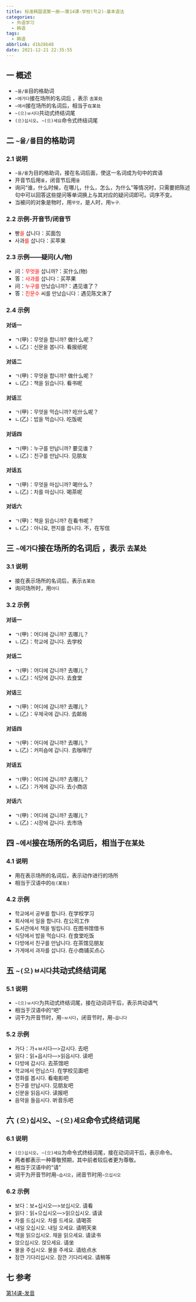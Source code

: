 ```yaml
---
title: 标准韩国语第一册——第14课-学校(학교)-基本语法
categories:
  - 外语学习
  - 韩语
tags:
  - 韩语
abbrlink: d1b28b48
date: 2021-12-21 22:35:55
---
```

## 一 概述

* `~을/를`目的格助词
* `~에가다`接在场所的名词后 ，表示 `去某处`
* `~에서`接在场所的名词后，相当于`在某处`
* `~(으)ㅂ시다`共动式终结词尾
* `(으)십시오`、`~(으)세요`命令式终结词尾

<!--more-->

## 二 `~을/를`目的格助词

### 2.1 说明

* `~을/를`为目的格助词，接在名词后面，使这一名词成为句中的宾语
* 开音节后用`를`，闭音节后用`을`
* 询问“谁，什么时候，在哪儿，什么，怎么，为什么”等情况时，只需要把陈述句中可以回答这些提问等单词换上与其对应的疑问词即可。词序不变。
* 当被问的对象是物时，用`무엇`，是人时，用`누구`.

### 2.2 示例-开音节/闭音节

* 빵<font color=red>을</font> 삽니다：买面包
* 사과<font color=red>를</font> 삽니다：买苹果

### 2.3 示例——疑问(人/物)

* 问：<font color=red>무엇을</font> 삽니까?：买什么(物)
* 答：<font color=red>사과를</font> 삽니다：买苹果
* 问：<font color=red>누구를</font> 만났습니까?：遇见谁了？
* 答：<font color=red>진문수</font> 씨를 만났습니다：遇见陈文洙了

### 2.4 示例

#### 对话一

* ㄱ(甲)：무엇을  합니까? 做什么呢？
* ㄴ(乙)：신문을 봅니다. 看报纸呢

#### 对话二

* ㄱ(甲)：무엇을 합니까? 做什么呢？
* ㄴ(乙)：책을  읽습니다. 看书呢

#### 对话三

* ㄱ(甲)：무엇을  먹습니까? 吃什么呢？
* ㄴ(乙)：밥을 먹습니다. 吃饭呢

#### 对话四

* ㄱ(甲)：누구를 만납니까? 要见谁？
* ㄴ(乙)：친구를 만납니다. 见朋友

#### 对话五

* ㄱ(甲)：무엇을 마십니까? 喝什么？
* ㄴ(乙)：차를 마십니다. 喝茶呢

#### 对话六

* ㄱ(甲)：책을  읽습니까? 在看书呢？
* ㄴ(乙)：아니요,  편지를 씁니다. 不，在写信

## 三 `~에가다`接在场所的名词后 ，表示 `去某处`

### 3.1 说明

* 接在表示场所的名词后，表示`去某处`
* 询问场所时，用`어디`

### 3.2 示例

#### 对话一

* ㄱ(甲)：어디에 갑니까? 去哪儿？
* ㄴ(乙)：학교에  갑니다. 去学校

#### 对话二

* ㄱ(甲)：어디에 갑니까? 去哪儿？
* ㄴ(乙)：식당에  갑니다. 去食堂

#### 对话三

* ㄱ(甲)：어디에 갑니까? 去哪儿？
* ㄴ(乙)：우체국에  갑니다. 去邮局

#### 对话四

* ㄱ(甲)：어디에 갑니까? 去哪儿？
* ㄴ(乙)：커피숍에  갑니다. 去咖啡厅

#### 对话五

* ㄱ(甲)：어디에 갑니까? 去哪儿？
* ㄴ(乙)：가게에  갑니다. 去小商店

#### 对话六

* ㄱ(甲)：어디에 갑니까? 去哪儿？
* ㄴ(乙)：시장에  갑니다. 去市场

## 四 `~에서`接在场所的名词后，相当于`在某处`

### 4.1 说明

* 用在表示场所的名词后，表示动作进行的场所
* 相当于汉语中的`在(某处)`

### 4.2 示例

* 학교에서  공부를  합니다.  在学校学习
* 회사에서  일을  합니다. 在公司工作
* 도서관에서  책을  빌립니다.  在图书馆借书
* 식당에서  밥을  먹습니다.  在食堂吃饭
* 다방에서  친구를  만납니다.  在茶馆见朋友
* 가게에서  과자를 삽니다.  在小商铺买点心

## 五 `~(으)ㅂ시다`共动式终结词尾

### 5.1 说明

*  `~(으)ㅂ시다`为共动式终结词尾，接在动词词干后，表示共动语气
* 相当于汉语中的“吧”
* 词干为开音节时，用`~ㅂ시다`，闭音节时，用`~읍니다`

### 5.2 示例

* 가다：가+ㅂ시다—>갑시다. 去吧
* 읽다：읽+읍시다—>읽읍시다. 读吧
* 다방에  갑시다. 去茶馆吧
* 학교에서 먼닙스다. 在学校见面吧
* 영화를 봅시다. 看电影吧
* 친구를  만납시다. 见朋友吧
* 신분을 읽읍시다.  读报吧
* 음악을  들읍시다.  听音乐吧

## 六 `(으)십시오`、`~(으)세요`命令式终结词尾

### 6.1 说明

* `(으)십시오`、`~(으)세요`为命令式终结词尾，接在动词词干后，表示命令。
* 两者都表示一种尊敬预期，其中前者较后者更为尊敬。
* 相当于汉语中的“请”
* 词干为开音节时用`~습시오`，闭音节时用`~으십시오`

### 6.2  示例

* 보다：보+십시오—>보십시오. 请看
* 읽다：읽+으십시오—>읽으십시오. 请读
* 차를 드십시오.  차를  드세요.  请喝茶
* 내일  오십시오.  내일  오세요. 请明天来
* 책을  읽으십시오.  채을  읽으세요. 请读书
* 앉으십시오.  앉으세요.   请坐
* 물을  주십시오.  물을 주세요.  请给点水
* 잠깐  기다리십시오.  잠깐 기다리세요. 请稍等

## 七 参考


[第14课-发音](https://biz.cli.im/Pcview?name=https%3A%2F%2Fbiz.cli.im%2Ftest%2FAU485317%3Fcoding%3DH57wLT%26qrurl%3Dhttp%253A%252F%252Fqr31.cn%252FH57wLT%26gtype%3D2&time=1)
